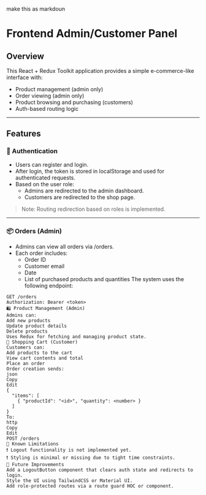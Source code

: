 make this as markdoun 
# Frontend Admin/Customer Panel
## Overview
This React + Redux Toolkit application provides a simple e-commerce-like interface with:
- Product management (admin only)
- Order viewing (admin only)
- Product browsing and purchasing (customers)
- Auth-based routing logic
---
## Features
### 🔐 Authentication
- Users can register and login.
- After login, the token is stored in localStorage and used for authenticated requests.
- Based on the user role:
  - Admins are redirected to the admin dashboard.
  - Customers are redirected to the shop page.
> Note: Routing redirection based on roles is implemented.
---
### 📦 Orders (Admin)
- Admins can view all orders via /orders.
- Each order includes:
  - Order ID
  - Customer email
  - Date
  - List of purchased products and quantities
The system uses the following endpoint:
```http
GET /orders
Authorization: Bearer <token>
🛍️ Product Management (Admin)
Admins can:
Add new products
Update product details
Delete products
Uses Redux for fetching and managing product state.
🧾 Shopping Cart (Customer)
Customers can:
Add products to the cart
View cart contents and total
Place an order
Order creation sends:
json
Copy
Edit
{
  "items": [
    { "productId": "<id>", "quantity": <number> }
  ]
}
To:
http
Copy
Edit
POST /orders
🔔 Known Limitations
❗ Logout functionality is not implemented yet.
❗ Styling is minimal or missing due to tight time constraints.
🧪 Future Improvements
Add a LogoutButton component that clears auth state and redirects to login.
Style the UI using TailwindCSS or Material UI.
Add role-protected routes via a route guard HOC or component.

